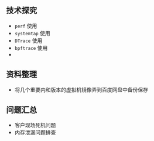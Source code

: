 
## 技术探究

* `perf` 使用
* `systemtap` 使用 
* `DTrace` 使用
* `bpftrace` 使用
* 


## 资料整理

* 将几个重要内和版本的虚拟机镜像弄到百度网盘中备份保存





## 问题汇总

* 客户现场死机问题
* 内存泄漏问题排查

